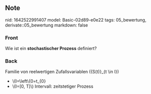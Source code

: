 ## Note
nid: 1642522991407
model: Basic-02d89-e0e22
tags: 05_bewertung, derivate::05_bewertung
markdown: false

### Front
Wie ist ein <b>stochastischer Prozess</b> definiert?

### Back
Familie von reelwertigen Zufallsvariablen \(\{S(t)\}_{t \in I}\)
<ul><li>\(I=\left\{0=t_{0}<t_{1} \ldots<t_{n}=T\right\}\) diskrete Handelszeitpunkte: zeitdiskreter Prozess</li><li>\(I=[0, T]\) Intervall: zeitstetiger Prozess</li></ul>

